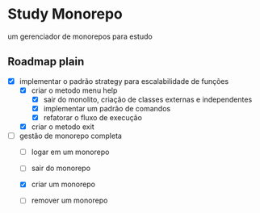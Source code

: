 # Study Monorepo
 um gerenciador de monorepos para estudo


 Roadmap plain
 ---------------------------------------------------------

 - [x] implementar o padrão strategy para escalabilidade de funções
    - [x] criar o metodo menu help
        - [x] sair do monolito, criação de classes externas e independentes
        - [x] implementar um padrão de comandos
        - [x] refatorar o fluxo de execução
    - [x] criar o metodo exit
 - [ ] gestão de monorepo completa
   - [ ] logar em um monorepo
   - [ ] sair do monorepo
   - [x] criar um monorepo
   - [ ] remover um monorepo

